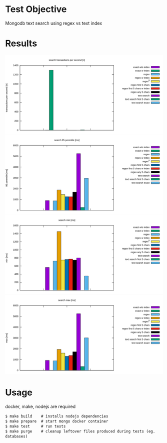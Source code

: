 Test Objective
==============

Mongodb text search using regex vs text index

Results
=======

![prefetch tps](perf-lane/search_tps_n_unknown.svg)
![prefetch p95](perf-lane/search_p95_n_unknown.svg)
![prefetch min](perf-lane/search_min_n_unknown.svg)
![prefetch max](perf-lane/search_max_n_unknown.svg)

Usage
=====

docker, make, nodejs are required
```
$ make build    # installs nodejs dependencies
$ make prepare  # start mongo docker container
$ make test     # run tests
$ make purge    # cleanup leftover files produced during tests (eg. databases)
```
